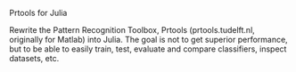 Prtools for Julia

Rewrite the Pattern Recognition Toolbox, Prtools (prtools.tudelft.nl, originally for Matlab) into Julia. 
The goal is not to get superior performance, but to be able to easily train, test, evaluate and compare 
classifiers, inspect datasets, etc.
